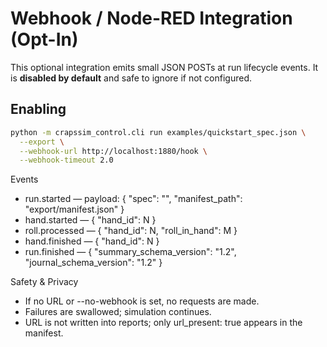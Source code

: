 # Webhook / Node-RED Integration (Opt-In)

This optional integration emits small JSON POSTs at run lifecycle events. It is **disabled by default** and safe to ignore if not configured.

## Enabling
```bash
python -m crapssim_control.cli run examples/quickstart_spec.json \
  --export \
  --webhook-url http://localhost:1880/hook \
  --webhook-timeout 2.0
```

Events
- run.started — payload: { "spec": "<path>", "manifest_path": "export/manifest.json" }
- hand.started — { "hand_id": N }
- roll.processed — { "hand_id": N, "roll_in_hand": M }
- hand.finished — { "hand_id": N }
- run.finished — { "summary_schema_version": "1.2", "journal_schema_version": "1.2" }

Safety & Privacy
- If no URL or --no-webhook is set, no requests are made.
- Failures are swallowed; simulation continues.
- URL is not written into reports; only url_present: true appears in the manifest.
